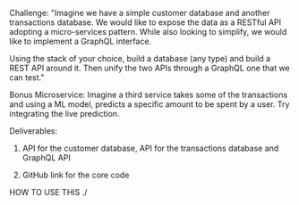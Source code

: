 Challenge:
"Imagine we have a simple customer database and another transactions database. We would like to expose the data as a RESTful API adopting a micro-services pattern. While also looking to simplify, we would like to implement a GraphQL interface.

Using the stack of your choice, build a database (any type) and build a REST API around it. Then unify the two APIs through a GraphQL one that we can test."

Bonus Microservice: Imagine a third service takes some of the transactions and using a ML model, predicts a specific amount to be spent by a user. Try integrating the live prediction.


Deliverables:
1. API for the customer database, API for the transactions database and GraphQL API 

2. GitHub link for the core code


HOW TO USE THIS
./